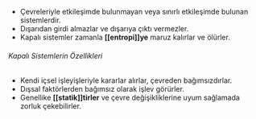 - Çevreleriyle etkileşimde bulunmayan veya sınırlı etkileşimde bulunan sistemlerdir. 
- Dışarıdan girdi almazlar ve dışarıya çıktı vermezler.
- Kapalı sistemler zamanla **[[entropi]]ye** maruz kalırlar ve ölürler.
###### Kapalı Sistemlerin Özellikleri
- Kendi içsel işleyişleriyle kararlar alırlar, çevreden bağımsızdırlar.
- Dışsal faktörlerden bağımsız olarak işlev görürler.
- Genellike **[[statik]]tirler** ve çevre değişikliklerine uyum sağlamada zorluk çekebilirler.